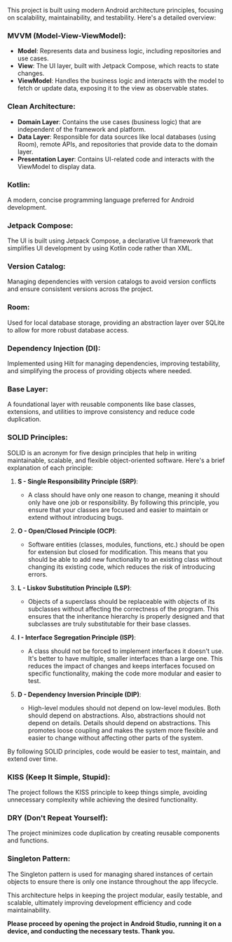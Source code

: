 This project is built using modern Android architecture principles, focusing on scalability, maintainability, and testability. Here's a detailed overview:

### MVVM (Model-View-ViewModel):
- **Model**: Represents data and business logic, including repositories and use cases.
- **View**: The UI layer, built with Jetpack Compose, which reacts to state changes.
- **ViewModel**: Handles the business logic and interacts with the model to fetch or update data, exposing it to the view as observable states.

### Clean Architecture:
- **Domain Layer**: Contains the use cases (business logic) that are independent of the framework and platform.
- **Data Layer**: Responsible for data sources like local databases (using Room), remote APIs, and repositories that provide data to the domain layer.
- **Presentation Layer**: Contains UI-related code and interacts with the ViewModel to display data.

### Kotlin:
A modern, concise programming language preferred for Android development.

### Jetpack Compose:
The UI is built using Jetpack Compose, a declarative UI framework that simplifies UI development by using Kotlin code rather than XML.

### Version Catalog:
Managing dependencies with version catalogs to avoid version conflicts and ensure consistent versions across the project.

### Room:
Used for local database storage, providing an abstraction layer over SQLite to allow for more robust database access.

### Dependency Injection (DI):
Implemented using Hilt for managing dependencies, improving testability, and simplifying the process of providing objects where needed.

### Base Layer:
A foundational layer with reusable components like base classes, extensions, and utilities to improve consistency and reduce code duplication.

### SOLID Principles:
SOLID is an acronym for five design principles that help in writing maintainable, scalable, and flexible object-oriented software. Here's a brief explanation of each principle:

1. **S - Single Responsibility Principle (SRP)**:
   - A class should have only one reason to change, meaning it should only have one job or responsibility. By following this principle, you ensure that your classes are focused and easier to maintain or extend without introducing bugs.

2. **O - Open/Closed Principle (OCP)**:
   - Software entities (classes, modules, functions, etc.) should be open for extension but closed for modification. This means that you should be able to add new functionality to an existing class without changing its existing code, which reduces the risk of introducing errors.

3. **L - Liskov Substitution Principle (LSP)**:
   - Objects of a superclass should be replaceable with objects of its subclasses without affecting the correctness of the program. This ensures that the inheritance hierarchy is properly designed and that subclasses are truly substitutable for their base classes.

4. **I - Interface Segregation Principle (ISP)**:
   - A class should not be forced to implement interfaces it doesn't use. It's better to have multiple, smaller interfaces than a large one. This reduces the impact of changes and keeps interfaces focused on specific functionality, making the code more modular and easier to test.

5. **D - Dependency Inversion Principle (DIP)**:
   - High-level modules should not depend on low-level modules. Both should depend on abstractions. Also, abstractions should not depend on details. Details should depend on abstractions. This promotes loose coupling and makes the system more flexible and easier to change without affecting other parts of the system.

By following SOLID principles, code would be easier to test, maintain, and extend over time.

### KISS (Keep It Simple, Stupid):
The project follows the KISS principle to keep things simple, avoiding unnecessary complexity while achieving the desired functionality.

### DRY (Don't Repeat Yourself):
The project minimizes code duplication by creating reusable components and functions.

### Singleton Pattern:
The Singleton pattern is used for managing shared instances of certain objects to ensure there is only one instance throughout the app lifecycle.

This architecture helps in keeping the project modular, easily testable, and scalable, ultimately improving development efficiency and code maintainability.

**Please proceed by opening the project in Android Studio, running it on a device, and conducting the necessary tests. Thank you.**
